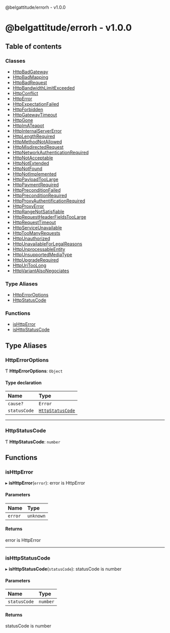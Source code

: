 @belgattitude/errorh - v1.0.0

# @belgattitude/errorh - v1.0.0

## Table of contents

### Classes

- [HttpBadGateway](classes/HttpBadGateway.md)
- [HttpBadMapping](classes/HttpBadMapping.md)
- [HttpBadRequest](classes/HttpBadRequest.md)
- [HttpBandwidthLimitExceeded](classes/HttpBandwidthLimitExceeded.md)
- [HttpConflict](classes/HttpConflict.md)
- [HttpError](classes/HttpError.md)
- [HttpExpectationFailed](classes/HttpExpectationFailed.md)
- [HttpForbidden](classes/HttpForbidden.md)
- [HttpGatewayTimeout](classes/HttpGatewayTimeout.md)
- [HttpGone](classes/HttpGone.md)
- [HttpImATeapot](classes/HttpImATeapot.md)
- [HttpInternalServerError](classes/HttpInternalServerError.md)
- [HttpLengthRequired](classes/HttpLengthRequired.md)
- [HttpMethodNotAllowed](classes/HttpMethodNotAllowed.md)
- [HttpMisdirectedRequest](classes/HttpMisdirectedRequest.md)
- [HttpNetworkAuthenticationRequired](classes/HttpNetworkAuthenticationRequired.md)
- [HttpNotAcceptable](classes/HttpNotAcceptable.md)
- [HttpNotExtended](classes/HttpNotExtended.md)
- [HttpNotFound](classes/HttpNotFound.md)
- [HttpNotImplemented](classes/HttpNotImplemented.md)
- [HttpPayloadTooLarge](classes/HttpPayloadTooLarge.md)
- [HttpPaymentRequired](classes/HttpPaymentRequired.md)
- [HttpPreconditionFailed](classes/HttpPreconditionFailed.md)
- [HttpPreconditionRequired](classes/HttpPreconditionRequired.md)
- [HttpProxyAuthentificationRequired](classes/HttpProxyAuthentificationRequired.md)
- [HttpProxyError](classes/HttpProxyError.md)
- [HttpRangeNotSatisfiable](classes/HttpRangeNotSatisfiable.md)
- [HttpRequestHeaderFieldsTooLarge](classes/HttpRequestHeaderFieldsTooLarge.md)
- [HttpRequestTimeout](classes/HttpRequestTimeout.md)
- [HttpServiceUnavailable](classes/HttpServiceUnavailable.md)
- [HttpTooManyRequests](classes/HttpTooManyRequests.md)
- [HttpUnauthorized](classes/HttpUnauthorized.md)
- [HttpUnavailableForLegalReasons](classes/HttpUnavailableForLegalReasons.md)
- [HttpUnprocessableEntity](classes/HttpUnprocessableEntity.md)
- [HttpUnsupportedMediaType](classes/HttpUnsupportedMediaType.md)
- [HttpUpgradeRequired](classes/HttpUpgradeRequired.md)
- [HttpUriTooLong](classes/HttpUriTooLong.md)
- [HttpVariantAlsoNegociates](classes/HttpVariantAlsoNegociates.md)

### Type Aliases

- [HttpErrorOptions](README.md#httperroroptions)
- [HttpStatusCode](README.md#httpstatuscode)

### Functions

- [isHttpError](README.md#ishttperror)
- [isHttpStatusCode](README.md#ishttpstatuscode)

## Type Aliases

### HttpErrorOptions

Ƭ **HttpErrorOptions**: `Object`

#### Type declaration

| Name         | Type                                         |
| :----------- | :------------------------------------------- |
| `cause?`     | `Error`                                      |
| `statusCode` | [`HttpStatusCode`](README.md#httpstatuscode) |

---

### HttpStatusCode

Ƭ **HttpStatusCode**: `number`

## Functions

### isHttpError

▸ **isHttpError**(`error`): error is HttpError

#### Parameters

| Name    | Type      |
| :------ | :-------- |
| `error` | `unknown` |

#### Returns

error is HttpError

---

### isHttpStatusCode

▸ **isHttpStatusCode**(`statusCode`): statusCode is number

#### Parameters

| Name         | Type     |
| :----------- | :------- |
| `statusCode` | `number` |

#### Returns

statusCode is number
